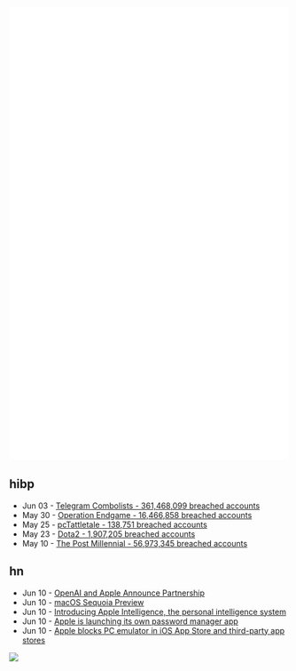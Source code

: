 ![Metrics](https://raw.githubusercontent.com/phixion/phixion/master/metrics.svg)

## hibp

<!--
for https://github.com/phixion/phixion/blob/main/.github/workflows/feeds.yml
-->
<!--START_SECTION:haveibeenpwnd-->
- Jun 03 - [Telegram Combolists - 361,468,099 breached accounts](https://haveibeenpwned.com/PwnedWebsites#TelegramCombolists)
- May 30 - [Operation Endgame - 16,466,858 breached accounts](https://haveibeenpwned.com/PwnedWebsites#OperationEndgame)
- May 25 - [pcTattletale - 138,751 breached accounts](https://haveibeenpwned.com/PwnedWebsites#pcTattletale)
- May 23 - [Dota2 - 1,907,205 breached accounts](https://haveibeenpwned.com/PwnedWebsites#Dota2)
- May 10 - [The Post Millennial - 56,973,345 breached accounts](https://haveibeenpwned.com/PwnedWebsites#ThePostMillennial)
<!--END_SECTION:haveibeenpwnd-->

## hn

<!--
for https://github.com/phixion/phixion/blob/main/.github/workflows/feeds.yml
-->
<!--START_SECTION:hn-->
- Jun 10 - [OpenAI and Apple Announce Partnership](https://openai.com/index/openai-and-apple-announce-partnership/)
- Jun 10 - [macOS Sequoia Preview](https://www.apple.com/macos/macos-sequoia-preview/)
- Jun 10 - [Introducing Apple Intelligence, the personal intelligence system](https://www.apple.com/newsroom/2024/06/introducing-apple-intelligence-for-iphone-ipad-and-mac/)
- Jun 10 - [Apple is launching its own password manager app](https://techcrunch.com/2024/06/10/apple-is-launching-its-own-password-manager-app/)
- Jun 10 - [Apple blocks PC emulator in iOS App Store and third-party app stores](https://9to5mac.com/2024/06/09/apple-blocks-pc-emulator-utm-app-store/)
<!--END_SECTION:hn-->

<!--
for https://yhype.me
-->
![](https://hit.yhype.me/github/profile?user_id=13013670)
